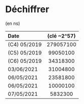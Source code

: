 # Déchiffrer

(en ns)

| Date         | (clé ~2^57) |
| :----------- | :---------: |
| (C4) 05/2019 |  279057100  |
| (C5) 05/2019 |  99050100   |
| (C6) 05/2019 |  34318300   |
| 03/06/2021   |  31004800   |
| 06/05/2021   |  23581800   |
| 06/05/2021   |  10000100   |
| 07/05/2021   |   5832300   |
